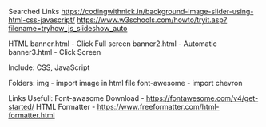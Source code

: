 Searched Links
https://codingwithnick.in/background-image-slider-using-html-css-javascript/
https://www.w3schools.com/howto/tryit.asp?filename=tryhow_js_slideshow_auto


HTML
banner.html - Click Full screen
banner2.html - Automatic
banner3.html - Click Screen

Include: CSS, JavaScript

Folders: 
img - import image in html file
font-awesome - import chevron 

Links Usefull:
Font-awasome Download - https://fontawesome.com/v4/get-started/
HTML Formatter -  https://www.freeformatter.com/html-formatter.html

